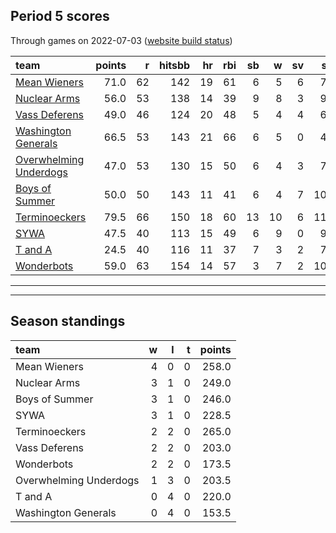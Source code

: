 

## Period 5 scores

Through games on 2022-07-03 ([website build status](https://github.com/brian-bot/pl-site/actions))


|team                                              | points|  r| hitsbb| hr| rbi| sb|  w| sv|  so|   era|  whip|
|:-------------------------------------------------|------:|--:|------:|--:|---:|--:|--:|--:|---:|-----:|-----:|
|[Mean Wieners](./meanwieners)                     |   71.0| 62|    142| 19|  61|  6|  5|  6|  79| 3.061| 1.020|
|[Nuclear Arms](./nucleararms)                     |   56.0| 53|    138| 14|  39|  9|  8|  3|  99| 4.050| 1.131|
|[Vass Deferens](./vassdeferens)                   |   49.0| 46|    124| 20|  48|  5|  4|  4|  68| 2.433| 1.120|
|[Washington Generals](./washingtongenerals)       |   66.5| 53|    143| 21|  66|  6|  5|  0|  48| 2.153| 0.957|
|[Overwhelming Underdogs](./overwhelmingunderdogs) |   47.0| 53|    130| 15|  50|  6|  4|  3|  74| 3.251| 1.241|
|[Boys of Summer](./boysofsummer)                  |   50.0| 50|    143| 11|  41|  6|  4|  7| 108| 4.114| 1.219|
|[Terminoeckers](./terminoeckers)                  |   79.5| 66|    150| 18|  60| 13| 10|  6| 111| 4.198| 1.145|
|[SYWA](./sywa)                                    |   47.5| 40|    113| 15|  49|  6|  9|  0|  98| 3.290| 1.097|
|[T and A](./tanda)                                |   24.5| 40|    116| 11|  37|  7|  3|  2|  76| 4.290| 1.346|
|[Wonderbots](./wonderbots)                        |   59.0| 63|    154| 14|  57|  3|  7|  2| 104| 2.675| 1.245|

* * *
* * *

## Season standings


|team                   |  w|  l|  t| points|
|:----------------------|--:|--:|--:|------:|
|Mean Wieners           |  4|  0|  0|  258.0|
|Nuclear Arms           |  3|  1|  0|  249.0|
|Boys of Summer         |  3|  1|  0|  246.0|
|SYWA                   |  3|  1|  0|  228.5|
|Terminoeckers          |  2|  2|  0|  265.0|
|Vass Deferens          |  2|  2|  0|  203.0|
|Wonderbots             |  2|  2|  0|  173.5|
|Overwhelming Underdogs |  1|  3|  0|  203.5|
|T and A                |  0|  4|  0|  220.0|
|Washington Generals    |  0|  4|  0|  153.5|


